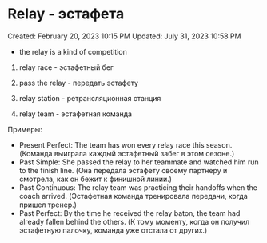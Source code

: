 # Relay - эстафета

Created: February 20, 2023 10:15 PM
Updated: July 31, 2023 10:58 PM

- the relay is a kind of competition

1. relay race - эстафетный бег

2. pass the relay - передать эстафету

3. relay station - ретрансляционная станция

4. relay team - эстафетная команда

Примеры:

- Present Perfect: The team has won every relay race this season. (Команда выиграла каждый эстафетный забег в этом сезоне.)
- Past Simple: She passed the relay to her teammate and watched him run to the finish line. (Она передала эстафету своему партнеру и смотрела, как он бежит к финишной линии.)
- Past Continuous: The relay team was practicing their handoffs when the coach arrived. (Эстафетная команда тренировала передачи, когда пришел тренер.)
- Past Perfect: By the time he received the relay baton, the team had already fallen behind the others. (К тому моменту, когда он получил эстафетную палочку, команда уже отстала от других.)